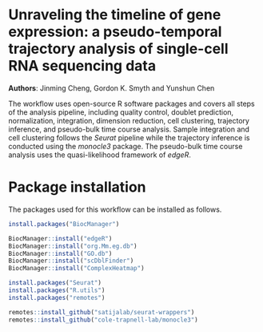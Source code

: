 # Unraveling the timeline of gene expression: a pseudo-temporal trajectory analysis of single-cell RNA sequencing data

**Authors**: Jinming Cheng, Gordon K. Smyth and Yunshun Chen

The workflow uses open-source R software packages and covers all steps of the analysis pipeline, including quality control, doublet prediction, normalization, integration, dimension reduction, cell clustering, trajectory inference, and pseudo-bulk time course analysis.
Sample integration and cell clustering follows the *Seurat* pipeline while the trajectory inference is conducted using the *monocle3* package.
The pseudo-bulk time course analysis uses the quasi-likelihood framework of *edgeR*.


# Package installation

The packages used for this workflow can be installed as follows.

```r
install.packages("BiocManager")

BiocManager::install("edgeR")
BiocManager::install("org.Mm.eg.db")
BiocManager::install("GO.db")
BiocManager::install("scDblFinder")
BiocManager::install("ComplexHeatmap")

install.packages("Seurat")
install.packages("R.utils")
install.packages("remotes")

remotes::install_github("satijalab/seurat-wrappers")
remotes::install_github("cole-trapnell-lab/monocle3")
```

